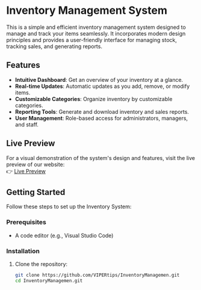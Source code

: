# Inventory Management System

This is a simple and efficient inventory management system designed to manage and track your items seamlessly. It incorporates modern design principles and provides a user-friendly interface for managing stock, tracking sales, and generating reports.

## Features

- **Intuitive Dashboard**: Get an overview of your inventory at a glance.
- **Real-time Updates**: Automatic updates as you add, remove, or modify items.
- **Customizable Categories**: Organize inventory by customizable categories.
- **Reporting Tools**: Generate and download inventory and sales reports.
- **User Management**: Role-based access for administrators, managers, and staff.

## Live Preview

For a visual demonstration of the system's design and features, visit the live preview of our website:  
👉 [Live Preview](noteYetOnline)

## Getting Started

Follow these steps to set up the Inventory System:

### Prerequisites

- A code editor (e.g., Visual Studio Code)

### Installation

1. Clone the repository:
   ```bash
   git clone https://github.com/VIPERtips/InventoryManagemen.git
   cd InventoryManagemen.git
